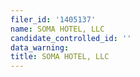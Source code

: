 ```yaml
---
filer_id: '1405137'
name: SOMA HOTEL, LLC
candidate_controlled_id: ''
data_warning:
title: SOMA HOTEL, LLC
---
```

